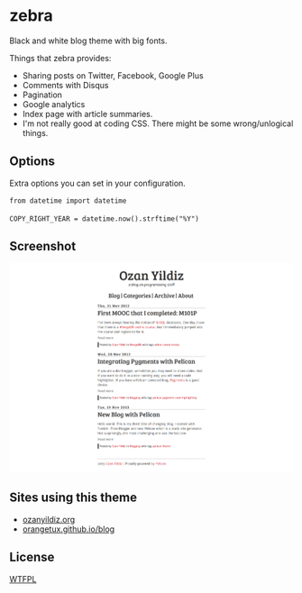 zebra
=====

Black and white blog theme with big fonts.

Things that zebra provides:
* Sharing posts on Twitter, Facebook, Google Plus
* Comments with Disqus
* Pagination
* Google analytics
* Index page with article summaries.
* I'm not really good at coding CSS. There might be some wrong/unlogical things.

Options
-------
Extra options you can set in your configuration.
    
    from datetime import datetime

    COPY_RIGHT_YEAR = datetime.now().strftime("%Y")

Screenshot
----------

![index screenshot](screenshot.png)

Sites using this theme
--------------------

* [ozanyildiz.org](http://www.ozanyildiz.org)
* [orangetux.github.io/blog](http://orangetux.github.io/blog/)

License
-------
[WTFPL](http://www.wtfpl.net/)
